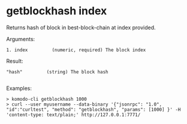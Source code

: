 # getblockhash index

Returns hash of block in best-block-chain at index provided.


Arguments:
```
1. index         (numeric, required) The block index

```
Result:
```
"hash"         (string) The block hash


```
Examples:
```
> komodo-cli getblockhash 1000
> curl --user myusername --data-binary '{"jsonrpc": "1.0", "id":"curltest", "method": "getblockhash", "params": [1000] }' -H 'content-type: text/plain;' http://127.0.0.1:7771/
```
